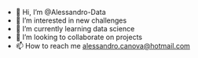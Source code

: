 - 👋 Hi, I’m @Alessandro-Data
- 👀 I’m interested in new challenges
- 🌱 I’m currently learning data science
- 💞️ I’m looking to collaborate on projects 
- 📫 How to reach me alessandro.canova@hotmail.com

<!---
Alessandro-Data/Alessandro-Data is a ✨ special ✨ repository because its `README.md` (this file) appears on your GitHub profile.
You can click the Preview link to take a look at your changes.
--->
